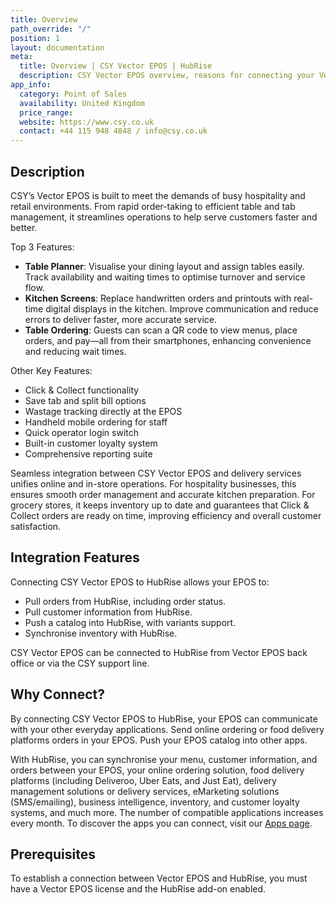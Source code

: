 ```yaml
---
title: Overview
path_override: "/"
position: 1
layout: documentation
meta:
  title: Overview | CSY Vector EPOS | HubRise
  description: CSY Vector EPOS overview, reasons for connecting your Vector EPOS to HubRise and summary of integrated features. Synchronise data between your EPOS and other apps.
app_info:
  category: Point of Sales
  availability: United Kingdom
  price_range:
  website: https://www.csy.co.uk
  contact: +44 115 948 4848 / info@csy.co.uk
---
```


## Description

CSY’s Vector EPOS is built to meet the demands of busy hospitality and retail environments. From rapid order-taking to efficient table and tab management, it streamlines operations to help serve customers faster and better.

Top 3 Features:

- **Table Planner**: Visualise your dining layout and assign tables easily. Track availability and waiting times to optimise turnover and service flow.
- **Kitchen Screens**: Replace handwritten orders and printouts with real-time digital displays in the kitchen. Improve communication and reduce errors to deliver faster, more accurate service.
- **Table Ordering**: Guests can scan a QR code to view menus, place orders, and pay—all from their smartphones, enhancing convenience and reducing wait times.

Other Key Features:

- Click & Collect functionality
- Save tab and split bill options
- Wastage tracking directly at the EPOS
- Handheld mobile ordering for staff
- Quick operator login switch
- Built-in customer loyalty system
- Comprehensive reporting suite

Seamless integration between CSY Vector EPOS and delivery services unifies online and in-store operations. For hospitality businesses, this ensures smooth order management and accurate kitchen preparation. For grocery stores, it keeps inventory up to date and guarantees that Click & Collect orders are ready on time, improving efficiency and overall customer satisfaction.

## Integration Features

Connecting CSY Vector EPOS to HubRise allows your EPOS to:

- Pull orders from HubRise, including order status.
- Pull customer information from HubRise.
- Push a catalog into HubRise, with variants support.
- Synchronise inventory with HubRise.

CSY Vector EPOS can be connected to HubRise from Vector EPOS back office or via the CSY support line.

## Why Connect?

By connecting CSY Vector EPOS to HubRise, your EPOS can communicate with your other everyday applications. Send online ordering or food delivery platforms orders in your EPOS. Push your EPOS catalog into other apps.

With HubRise, you can synchronise your menu, customer information, and orders between your EPOS, your online ordering solution, food delivery platforms (including Deliveroo, Uber Eats, and Just Eat), delivery management solutions or delivery services, eMarketing solutions (SMS/emailing), business intelligence, inventory, and customer loyalty systems, and much more. The number of compatible applications increases every month. To discover the apps you can connect, visit our [Apps page](/apps).

## Prerequisites

To establish a connection between Vector EPOS and HubRise, you must have a Vector EPOS license and the HubRise add-on enabled.
